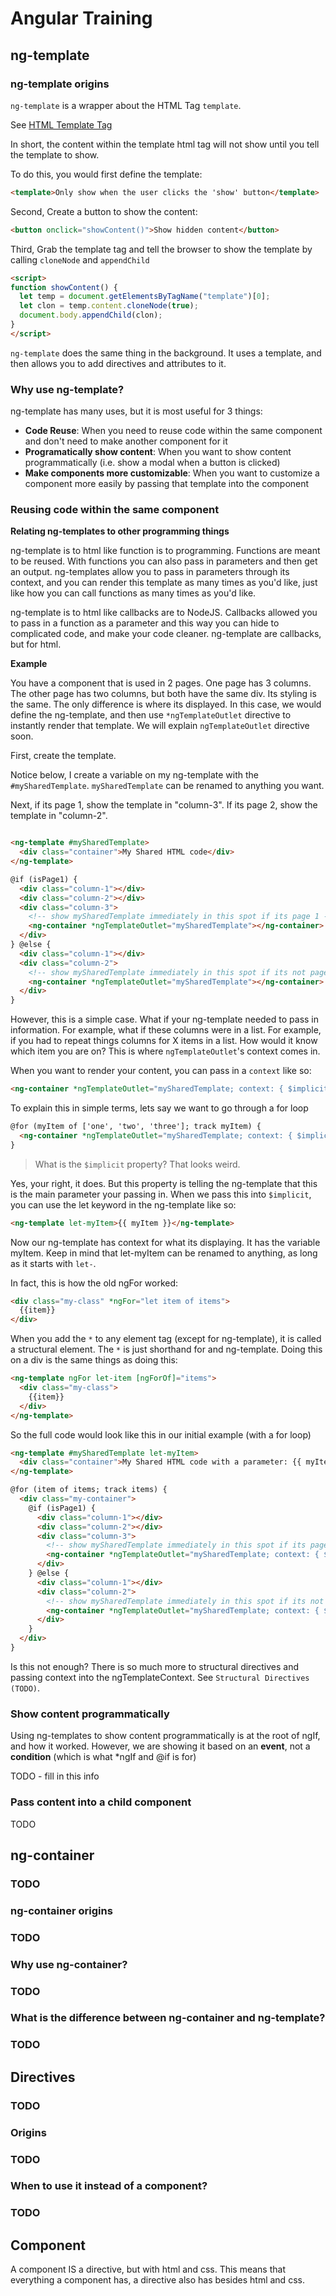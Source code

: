 # Angular Training

## ng-template

### ng-template origins

`ng-template` is a wrapper about the HTML Tag `template`.

See [HTML Template Tag](https://www.w3schools.com/tags/tag_template.asp)

In short, the content within the template html tag will not show until you tell the template to show.

To do this, you would first define the template:

```html
<template>Only show when the user clicks the 'show' button</template>
```

Second, Create a button to show the content:

```html
<button onclick="showContent()">Show hidden content</button>
```

Third, Grab the template tag and tell the browser to show the template by calling `cloneNode` and `appendChild`

```html
<script>
function showContent() {
  let temp = document.getElementsByTagName("template")[0];
  let clon = temp.content.cloneNode(true);
  document.body.appendChild(clon);
}
</script>
```

`ng-template` does the same thing in the background. It uses a template, and then allows you to add directives and attributes to it.

### Why use ng-template?

ng-template has many uses, but it is most useful for 3 things:

- **Code Reuse**: When you need to reuse code within the same component and don't need to make another component for it
- **Programatically show content**: When you want to show content programmatically (i.e. show a modal when a button is clicked)
- **Make components more customizable**: When you want to customize a component more easily by passing that template into the component

### Reusing code within the same component

**Relating ng-templates to other programming things**

ng-template is to html like function is to programming. Functions are meant to be reused. With functions you can also pass in parameters and then get an output. ng-templates allow you to pass in parameters through its context, and you can render this template as many times as you'd like, just like how you can call functions as many times as you'd like.

ng-template is to html like callbacks are to NodeJS. Callbacks allowed you to pass in a function as a parameter and this way you can hide to complicated code, and make your code cleaner. ng-template are callbacks, but for html.

**Example**

You have a component that is used in 2 pages. One page has 3 columns. The other page has two columns, but both have the same div. Its styling is the same. The only difference is where its displayed. In this case, we would define the ng-template, and then use `*ngTemplateOutlet` directive to instantly render that template. We will explain `ngTemplateOutlet` directive soon.

First, create the template.

Notice below, I create a variable on my ng-template with the `#mySharedTemplate`. `mySharedTemplate` can be renamed to anything you want.

Next, if its page 1, show the template in "column-3". If its page 2, show the template in "column-2".

```html

<ng-template #mySharedTemplate>
  <div class="container">My Shared HTML code</div>
</ng-template>

@if (isPage1) {
  <div class="column-1"></div>
  <div class="column-2"></div>
  <div class="column-3">
    <!-- show mySharedTemplate immediately in this spot if its page 1 -->
    <ng-container *ngTemplateOutlet="mySharedTemplate"></ng-container>
  </div>
} @else {
  <div class="column-1"></div>
  <div class="column-2">
    <!-- show mySharedTemplate immediately in this spot if its not page 1 -->
    <ng-container *ngTemplateOutlet="mySharedTemplate"></ng-container>
  </div>
}
```

However, this is a simple case. What if your ng-template needed to pass in information. For example, what if these columns were in a list. For example, if you had to repeat things columns for X items in a list. How would it know which item you are on? This is where `ngTemplateOutlet`'s context comes in. 

When you want to render your content, you can pass in a `context` like so:

```html
<ng-container *ngTemplateOutlet="mySharedTemplate; context: { $implicit: myItem }"></ng-container>
```

To explain this in simple terms, lets say we want to go through a for loop

```html
@for (myItem of ['one', 'two', 'three']; track myItem) {
  <ng-container *ngTemplateOutlet="mySharedTemplate; context: { $implicit: myItem }"></ng-container>
}
```

> What is the `$implicit` property? That looks weird.

Yes, your right, it does. But this property is telling the ng-template that this is the main parameter your passing in. When we pass this into `$implicit`, you can use the let keyword in the ng-template like so:

```html
<ng-template let-myItem>{{ myItem }}</ng-template>
```

Now our ng-template has context for what its displaying. It has the variable myItem. Keep in mind that let-myItem can be renamed to anything, as long as it starts with `let-`.

In fact, this is how the old ngFor worked:

```html
<div class="my-class" *ngFor="let item of items">
  {{item}}
</div>
```

When you add the `*` to any element tag (except for ng-template), it is called a structural element. The `*` is just shorthand for and ng-template. Doing this on a div is the same things as doing this:

```html
<ng-template ngFor let-item [ngForOf]="items">
  <div class="my-class">
    {{item}}
  </div>
</ng-template>
```

So the full code would look like this in our initial example (with a for loop)

```html
<ng-template #mySharedTemplate let-myItem>
  <div class="container">My Shared HTML code with a parameter: {{ myItem }}</div>
</ng-template>

@for (item of items; track items) {
  <div class="my-container">
    @if (isPage1) {
      <div class="column-1"></div>
      <div class="column-2"></div>
      <div class="column-3">
        <!-- show mySharedTemplate immediately in this spot if its page 1 -->
        <ng-container *ngTemplateOutlet="mySharedTemplate; context: { $implicit: item }"></ng-container>
      </div>
    } @else {
      <div class="column-1"></div>
      <div class="column-2">
        <!-- show mySharedTemplate immediately in this spot if its not page 1 -->
        <ng-container *ngTemplateOutlet="mySharedTemplate; context: { $implicit: item }"></ng-container>
      </div>
    }
  </div>
}
```

Is this not enough? There is so much more to structural directives and passing context into the ngTemplateContext. See `Structural Directives (TODO)`.


### Show content programmatically

Using ng-templates to show content programmatically is at the root of ngIf, and how it worked. However, we are showing it based on an **event**, not a **condition** (which is what *ngIf and @if is for)

TODO - fill in this info


### Pass content into a child component
TODO

## ng-container


### TODO

### ng-container origins

### TODO

### Why use ng-container?

### TODO

### What is the difference between ng-container and ng-template?

### TODO

## Directives


### TODO

### Origins

### TODO

### When to use it instead of a component?

### TODO

## Component

A component IS a directive, but with html and css. This means that everything a component has, a directive also has besides html and css.
